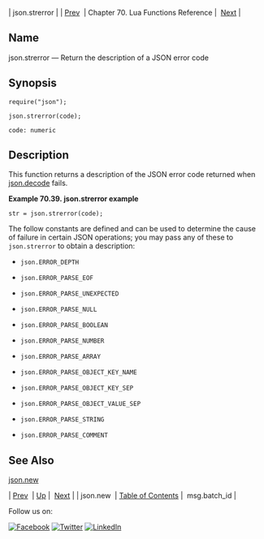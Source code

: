 | json.strerror |
| [Prev](lua.ref.json.new.php)  | Chapter 70. Lua Functions Reference |  [Next](lua.ref.msg.batch_id.php) |

<a name="lua.ref.json.strerror"></a>
## Name

json.strerror — Return the description of a JSON error code

<a name="idp16567696"></a>
## Synopsis

`require("json");`

`json.strerror(code);`

`code: numeric`<a name="idp16571376"></a>
## Description

This function returns a description of the JSON error code returned when [json.decode](lua.ref.json.decode.php "json.decode") fails.

<a name="lua.ref.json.strerror.example"></a>

**Example 70.39. json.strerror example**

`str = json.strerror(code);`

The follow constants are defined and can be used to determine the cause of failure in certain JSON operations; you may pass any of these to `json.strerror` to obtain a description:

*   `json.ERROR_DEPTH`

*   `json.ERROR_PARSE_EOF`

*   `json.ERROR_PARSE_UNEXPECTED`

*   `json.ERROR_PARSE_NULL`

*   `json.ERROR_PARSE_BOOLEAN`

*   `json.ERROR_PARSE_NUMBER`

*   `json.ERROR_PARSE_ARRAY`

*   `json.ERROR_PARSE_OBJECT_KEY_NAME`

*   `json.ERROR_PARSE_OBJECT_KEY_SEP`

*   `json.ERROR_PARSE_OBJECT_VALUE_SEP`

*   `json.ERROR_PARSE_STRING`

*   `json.ERROR_PARSE_COMMENT`

<a name="idp16594064"></a>
## See Also

[json.new](lua.ref.json.new.php "json.new")

| [Prev](lua.ref.json.new.php)  | [Up](lua.function.details.php) |  [Next](lua.ref.msg.batch_id.php) |
| json.new  | [Table of Contents](index.php) |  msg.batch_id |

Follow us on:

[![Facebook](https://support.messagesystems.com/images/icon-facebook.png)](http://www.facebook.com/messagesystems) [![Twitter](https://support.messagesystems.com/images/icon-twitter.png)](http://twitter.com/#!/MessageSystems) [![LinkedIn](https://support.messagesystems.com/images/icon-linkedin.png)](http://www.linkedin.com/company/message-systems)